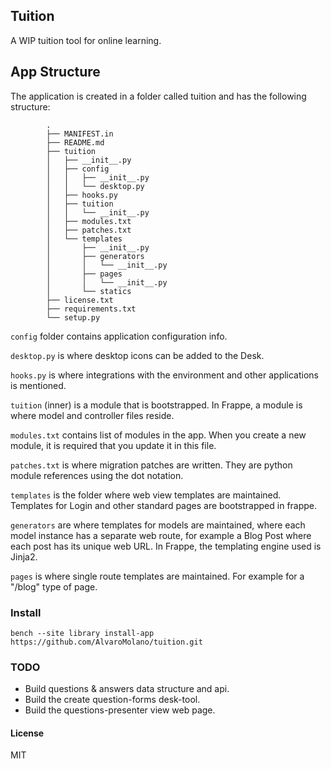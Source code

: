## Tuition
A WIP tuition tool for online learning.


## App Structure
The application is created in a folder called tuition and has the following structure:

```
        .
        ├── MANIFEST.in
        ├── README.md
        ├── tuition
        │   ├── __init__.py
        │   ├── config
        │   │   ├── __init__.py
        │   │   └── desktop.py
        │   ├── hooks.py
        │   ├── tuition
        │   │   └── __init__.py
        │   ├── modules.txt
        │   ├── patches.txt
        │   └── templates
        │       ├── __init__.py
        │       ├── generators
        │       │   └── __init__.py
        │       ├── pages
        │       │   └── __init__.py
        │       └── statics
        ├── license.txt
        ├── requirements.txt
        └── setup.py
```



`config` folder contains application configuration info.

`desktop.py` is where desktop icons can be added to the Desk.

`hooks.py` is where integrations with the environment and other applications is mentioned.

`tuition` (inner) is a module that is bootstrapped. In Frappe, a module is where model and controller files reside.

`modules.txt` contains list of modules in the app. When you create a new module, it is required that you update it in this file.

`patches.txt` is where migration patches are written. They are python module references using the dot notation.

`templates` is the folder where web view templates are maintained. Templates for Login and other standard pages are bootstrapped in frappe.

`generators` are where templates for models are maintained, where each model instance has a separate web route, for example a Blog Post where each post has its unique web URL. In Frappe, the templating engine used is Jinja2.

`pages` is where single route templates are maintained. For example for a "/blog" type of page.

### Install
`bench --site library install-app https://github.com/AlvaroMolano/tuition.git`


### TODO
- Build questions & answers data structure and api.
- Build the create question-forms desk-tool.
- Build the questions-presenter view web page.


#### License

MIT